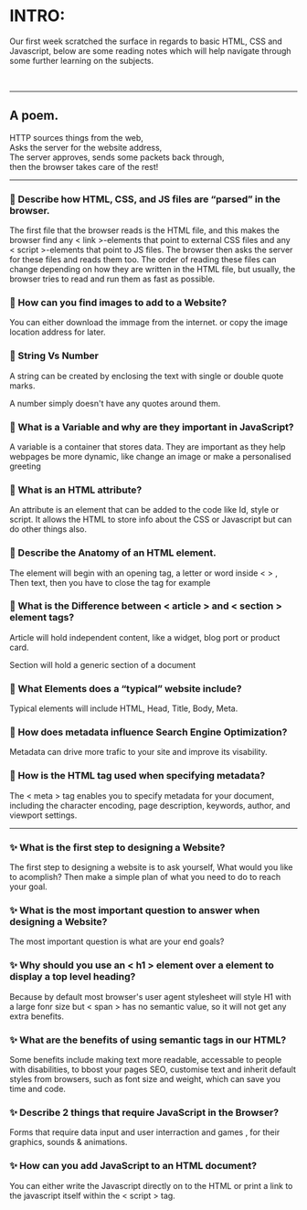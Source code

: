 # INTRO:

<p>Our first week scratched the surface in regards to basic HTML, CSS and Javascript, below are some reading notes which will help navigate through some further learning on the subjects.</p><br>

***

## A poem. 

HTTP sources things from the web, <br>
Asks the server for the website address, <br>
The server approves, sends some packets back through, <br>
then the browser takes care of the rest! <br>

***

### 🌟 Describe how HTML, CSS, and JS files are “parsed” in the browser.

<p>The first file that the browser reads is the HTML file, and this makes the browser find any < link >-elements that point to external CSS files and any < script >-elements that point to JS files. The browser then asks the server for these files and reads them too. The order of reading these files can change depending on how they are written in the HTML file, but usually, the browser tries to read and run them as fast as possible.</p>

### 🌟 How can you find images to add to a Website?

<p>You can either download the immage from the internet. or copy the image location address for later. </p>

### 🌟 String Vs Number
<p>A string can be created by enclosing the text with single or double quote marks.</p>
<p>A number simply doesn't have any quotes around them.</p> 

### 🌟 What is a Variable and why are they important in JavaScript?

<p>A variable is a container that stores data. They are important as they help webpages be more dynamic, like change an image or make a personalised greeting</p>

### 🌟 What is an HTML attribute?

<p>An attribute is an element that can be added to the code like Id, style or script. It allows the HTML to store info about the CSS or Javascript but can do other things also.</p>

### 🌟 Describe the Anatomy of an HTML element.

<p>The element will begin with an opening tag, a letter or word inside < > , Then text, then you have to close the tag for example </ head></p>

### 🌟 What is the Difference between < article > and < section > element tags?

<p> Article will hold independent content, like a widget, blog port or product card.</p> 
<p> Section will hold a generic section of a document</p>

### 🌟 What Elements does a “typical” website include?

<p>Typical elements will include HTML, Head, Title,  Body, Meta. </p>

### 🌟 How does metadata influence Search Engine Optimization?

<p>Metadata can drive more trafic to your site and improve its visability.</p> 

### 🌟 How is the <meta> HTML tag used when specifying metadata?

<p>The < meta > tag enables you to specify metadata for your document, including the character encoding, page description, keywords, author, and viewport settings.</p>

***

### ✨ What is the first step to designing a Website?

<p> The first step to designing a website is to ask yourself, What would you like to acomplish? Then make a simple plan of what you need to do to reach your goal. </p>

### ✨ What is the most important question to answer when designing a Website?

<p> The most important question is what are your end goals?</p>

### ✨ Why should you use an < h1 > element over a <span> element to display a top level heading?

<p>Because by default most browser's user agent stylesheet will style H1 with a large fonr size but < span > has no semantic value, so it will not get any extra benefits.</p>
  
### ✨ What are the benefits of using semantic tags in our HTML?

<p>Some benefits include making text more readable, accessable to people with disabilities, to bbost your pages SEO, customise text and inherit default styles from browsers, such as font size and weight, which can save you time and code.</p>

### ✨ Describe 2 things that require JavaScript in the Browser?

<p>Forms that require data input and user interraction and games , for their graphics, sounds & animations.</p>

### ✨ How can you add JavaScript to an HTML document?

<p>You can either write the Javascript directly on to the HTML or print a link to the javascript itself within the < script > tag. </p>


